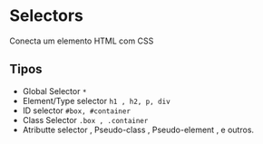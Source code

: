 # Selectors

Conecta um elemento HTML com CSS

## Tipos

* Global Selector `*`
* Element/Type selector `h1 , h2, p, div`
* ID selector `#box, #container`
* Class Selector `.box , .container`
* Atributte selector , Pseudo-class , Pseudo-element , e outros.